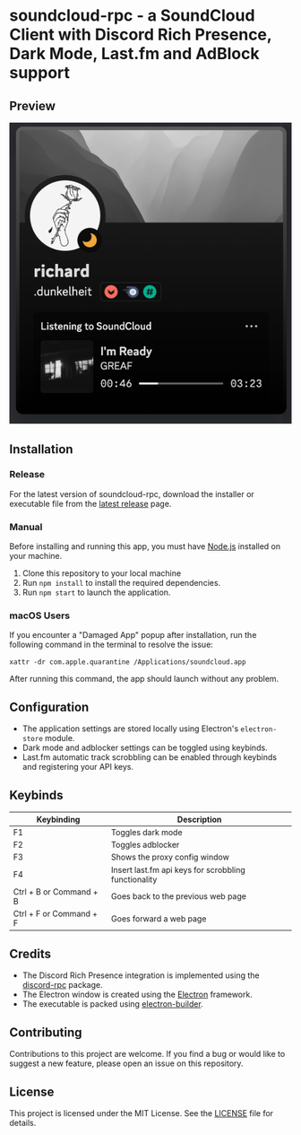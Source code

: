 # soundcloud-rpc - a SoundCloud Client with Discord Rich Presence, Dark Mode, Last.fm and AdBlock support

## Preview

![Preview Image](./images/preview.png)

## Installation

### Release
For the latest version of soundcloud-rpc, download the installer or executable file from the [latest release](https://github.com/richardhbtz/soundcloud-rpc/releases) page.

### Manual

Before installing and running this app, you must have [Node.js](https://nodejs.org/) installed on your machine. 

1. Clone this repository to your local machine
2. Run `npm install` to install the required dependencies.
3. Run `npm start` to launch the application.

### macOS Users
If you encounter a "Damaged App" popup after installation, run the following command in the terminal to resolve the issue:
```
xattr -dr com.apple.quarantine /Applications/soundcloud.app
```
After running this command, the app should launch without any problem.

## Configuration

- The application settings are stored locally using Electron's `electron-store` module.
- Dark mode and adblocker settings can be toggled using keybinds.
- Last.fm automatic track scrobbling can be enabled through keybinds and registering your API keys.

## Keybinds

| Keybinding              | Description                                                            |
| ----------------------- | ---------------------------------------------------------------------- |
| F1                      | Toggles dark mode                                                      |
| F2                      | Toggles adblocker                                                      |
| F3                      | Shows the proxy config window                                          |
| F4                      | Insert last.fm api keys for scrobbling functionality                   |
| Ctrl + B or Command + B | Goes back to the previous web page                                     |
| Ctrl + F or Command + F | Goes forward a web page                                                |

## Credits

- The Discord Rich Presence integration is implemented using the [discord-rpc](https://www.npmjs.com/package/discord-rpc) package.
- The Electron window is created using the [Electron](https://www.electronjs.org/) framework.
- The executable is packed using [electron-builder](https://www.electron.build/).

## Contributing

Contributions to this project are welcome. If you find a bug or would like to suggest a new feature, please open an issue on this repository.

## License

This project is licensed under the MIT License. See the [LICENSE](./LICENSE) file for details.
